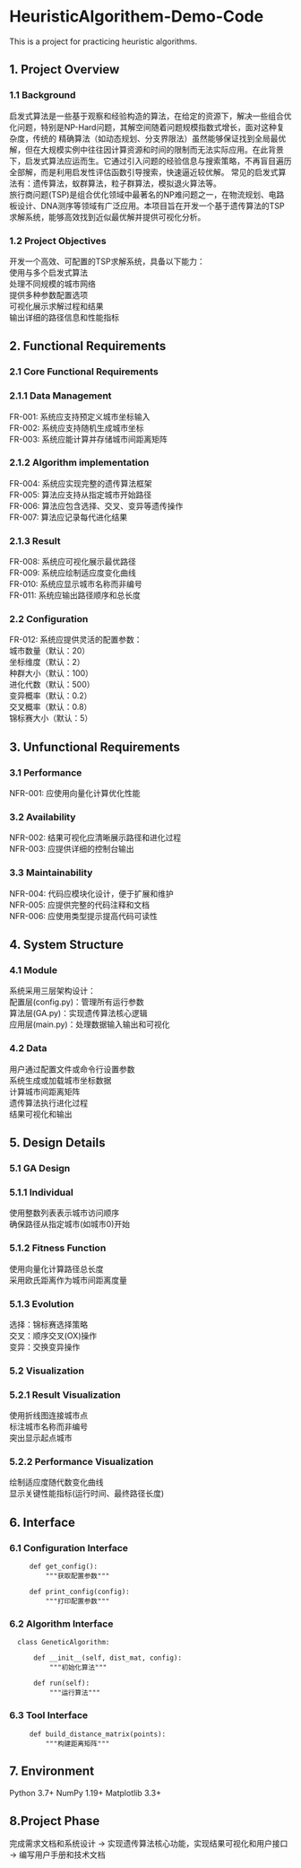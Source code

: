 # HeuristicAlgorithem-Demo-Code
This is a project for practicing heuristic algorithms.

## 1. Project Overview  
### 1.1 Background
   
启发式算法是一些基于观察和经验构造的算法，在给定的资源下，解决一些组合优化问题，特别是NP-Hard问题，其解空间随着问题规模指数式增长，面对这种复杂度，传统的 精确算法（如动态规划、分支界限法）虽然能够保证找到全局最优解，但在大规模实例中往往因计算资源和时间的限制而无法实际应用。在此背景下，启发式算法应运而生。它通过引入问题的经验信息与搜索策略，不再盲目遍历全部解，而是利用启发性评估函数引导搜索，快速逼近较优解。
常见的启发式算法有：遗传算法，蚁群算法，粒子群算法，模拟退火算法等。  
旅行商问题(TSP)是组合优化领域中最著名的NP难问题之一，在物流规划、电路板设计、DNA测序等领域有广泛应用。本项目旨在开发一个基于遗传算法的TSP求解系统，能够高效找到近似最优解并提供可视化分析。  

### 1.2 Project Objectives
  
开发一个高效、可配置的TSP求解系统，具备以下能力：  
使用与多个启发式算法  
处理不同规模的城市网络  
提供多种参数配置选项  
可视化展示求解过程和结果  
输出详细的路径信息和性能指标  
  
## 2. Functional Requirements  
### 2.1 Core Functional Requirements  
### 2.1.1 Data Management 
FR-001: 系统应支持预定义城市坐标输入  
FR-002: 系统应支持随机生成城市坐标  
FR-003: 系统应能计算并存储城市间距离矩阵  
  
### 2.1.2 Algorithm implementation 
FR-004: 系统应实现完整的遗传算法框架  
FR-005: 算法应支持从指定城市开始路径  
FR-006: 算法应包含选择、交叉、变异等遗传操作  
FR-007: 算法应记录每代进化结果  
  
### 2.1.3 Result 
FR-008: 系统应可视化展示最优路径  
FR-009: 系统应绘制适应度变化曲线  
FR-010: 系统应显示城市名称而非编号  
FR-011: 系统应输出路径顺序和总长度  
  
### 2.2 Configuration
FR-012: 系统应提供灵活的配置参数：  
城市数量（默认：20）  
坐标维度（默认：2）  
种群大小（默认：100）  
进化代数（默认：500）  
变异概率（默认：0.2）  
交叉概率（默认：0.8）  
锦标赛大小（默认：5）  
  
## 3. Unfunctional Requirements 
### 3.1 Performance  
NFR-001: 应使用向量化计算优化性能  
  
### 3.2 Availability  
NFR-002: 结果可视化应清晰展示路径和进化过程  
NFR-003: 应提供详细的控制台输出  

### 3.3 Maintainability  
NFR-004: 代码应模块化设计，便于扩展和维护  
NFR-005: 应提供完整的代码注释和文档  
NFR-006: 应使用类型提示提高代码可读性  
  
## 4. System Structure  
### 4.1 Module   
系统采用三层架构设计：  
配置层(config.py)：管理所有运行参数  
算法层(GA.py)：实现遗传算法核心逻辑  
应用层(main.py)：处理数据输入输出和可视化  
  
### 4.2 Data  
用户通过配置文件或命令行设置参数  
系统生成或加载城市坐标数据  
计算城市间距离矩阵  
遗传算法执行进化过程  
结果可视化和输出  
  
## 5. Design Details  
### 5.1 GA Design  
### 5.1.1 Individual   
使用整数列表表示城市访问顺序  
确保路径从指定城市(如城市0)开始  
  
### 5.1.2 Fitness Function  
使用向量化计算路径总长度  
采用欧氏距离作为城市间距离度量  

### 5.1.3 Evolution  
选择：锦标赛选择策略  
交叉：顺序交叉(OX)操作  
变异：交换变异操作  
  
### 5.2 Visualization  
### 5.2.1 Result Visualization  
使用折线图连接城市点  
标注城市名称而非编号  
突出显示起点城市  
  
### 5.2.2 Performance Visualization 
绘制适应度随代数变化曲线  
显示关键性能指标(运行时间、最终路径长度)  
  
## 6. Interface  
### 6.1 Configuration Interface  

         def get_config():  
             """获取配置参数"""  
   
         def print_config(config):  
             """打印配置参数"""  
      
### 6.2 Algorithm Interface  

      class GeneticAlgorithm:  

          def __init__(self, dist_mat, config):  
              """初始化算法"""  
                
          def run(self):  
              """运行算法"""  
          
### 6.3 Tool Interface  

         def build_distance_matrix(points):  
             """构建距离矩阵"""  
      
## 7. Environment  
Python 3.7+
NumPy 1.19+
Matplotlib 3.3+

## 8.Project Phase 
完成需求文档和系统设计 -> 实现遗传算法核心功能，实现结果可视化和用户接口 -> 编写用户手册和技术文档
